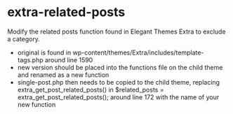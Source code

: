 # extra-related-posts
Modify the related posts function found in Elegant Themes Extra to exclude a category.
* original is found in wp-content/themes/Extra/includes/template-tags.php around line 1590
* new version should be placed into the functions file on the child theme and renamed as a new function
* single-post.php then needs to be copied to the child theme, replacing extra_get_post_related_posts() in $related_posts = extra_get_post_related_posts(); around line 172 with the name of your new function
